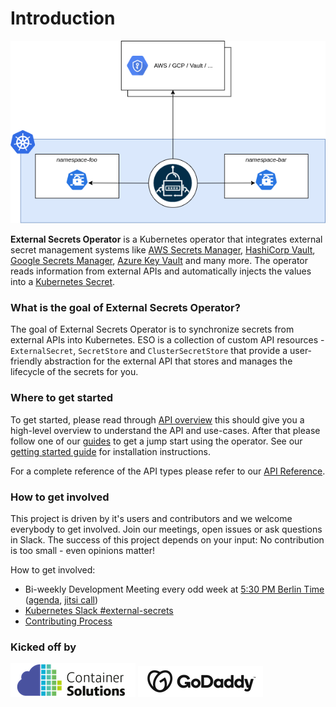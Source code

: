 # Introduction

![high-level](./pictures/diagrams-high-level-simple.png)

**External Secrets Operator** is a Kubernetes operator that integrates external
secret management systems like [AWS Secrets
Manager](https://aws.amazon.com/secrets-manager/), [HashiCorp
Vault](https://www.vaultproject.io/), [Google Secrets
Manager](https://cloud.google.com/secret-manager), [Azure Key
Vault](https://azure.microsoft.com/en-us/services/key-vault/) and many more. The
operator reads information from external APIs and automatically injects the
values into a [Kubernetes
Secret](https://kubernetes.io/docs/concepts/configuration/secret/).

### What is the goal of External Secrets Operator?

The goal of External Secrets Operator is to synchronize secrets from external
APIs into Kubernetes. ESO is a collection of custom API resources -
`ExternalSecret`, `SecretStore` and `ClusterSecretStore` that provide a
user-friendly abstraction for the external API that stores and manages the
lifecycle of the secrets for you.

### Where to get started

To get started, please read through [API overview](api-overview.md) this should
give you a high-level overview to understand the API and use-cases. After that
please follow one of our [guides](guides-introduction.md) to get a jump start
using the operator. See our [getting started guide](guides-getting-started.md) for installation instructions.

For a complete reference of the API types please refer to our [API
Reference](spec.md).

### How to get involved

This project is driven by it's users and contributors and we welcome everybody
to get involved. Join our meetings, open issues or ask questions in Slack. The
success of this project depends on your input: No contribution is too small -
even opinions matter!

How to get involved:

- Bi-weekly Development Meeting every odd week at [5:30 PM Berlin Time](https://dateful.com/time-zone-converter?t=17:30&tz=Europe/Berlin)
  ([agenda](https://hackmd.io/GSGEpTVdRZCP6LDxV3FHJA), [jitsi call](https://meet.jit.si/SurroundingContentionsImportSubsequently))
- [Kubernetes Slack
  #external-secrets](https://kubernetes.slack.com/messages/external-secrets)
- [Contributing Process](contributing-process.md)

### Kicked off by

![cs-logo](./pictures/cs_logo.png)
![godaddy-logo](./pictures/godaddy_logo.png)
